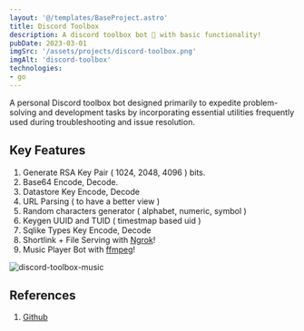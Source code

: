 ```yaml
---
layout: '@/templates/BaseProject.astro'
title: Discord Toolbox
description: A discord toolbox bot 🤖 with basic functionality!
pubDate: 2023-03-01
imgSrc: '/assets/projects/discord-toolbox.png'
imgAlt: 'discord-toolbox'
technologies:
- go
---
```


A personal Discord toolbox bot designed primarily to expedite problem-solving and development tasks by incorporating essential utilities frequently used during troubleshooting and issue resolution.

## Key Features

1. Generate RSA Key Pair ( 1024, 2048, 4096 ) bits.
2. Base64 Encode, Decode.
3. Datastore Key Encode, Decode
4. URL Parsing ( to have a better view )
5. Random characters generator ( alphabet, numeric, symbol )
6. Keygen UUID and TUID ( timestmap based uid )
7. Sqlike Types Key Encode, Decode
8. Shortlink + File Serving with [Ngrok](https://ngrok.com/)!
9. Music Player Bot with [ffmpeg](https://ffmpeg.org/download.html)!

![discord-toolbox-music](/assets/projects/discord-toolbox-music.png)

## References 

1. <a href="https://github.com/Oskang09/toolbox-discord" target="_blank">Github</a>